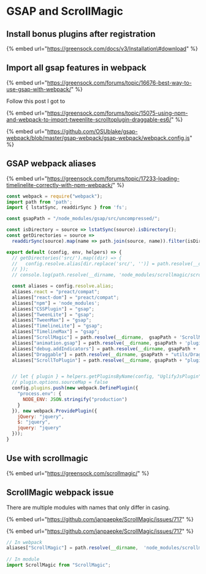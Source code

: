 # GSAP and ScrollMagic

## Install bonus plugins after registration

{% embed url="https://greensock.com/docs/v3/Installation\#download" %}

## Import all gsap features in webpack

{% embed url="https://greensock.com/forums/topic/16676-best-way-to-use-gsap-with-webpack/" %}

Follow this post I got to

{% embed url="https://greensock.com/forums/topic/15075-using-npm-and-webpack-to-import-tweenlite-scrolltoplugin-draggable-es6/" %}

{% embed url="https://github.com/OSUblake/gsap-webpack/blob/master/gsap-webpack/gsap-webpack/webpack.config.js" %}

## GSAP webpack aliases

{% embed url="https://greensock.com/forums/topic/17233-loading-timelinelite-correctly-with-npm-webpack/" %}

```javascript
const webpack = require("webpack");
import path from 'path';
import { lstatSync, readdirSync } from 'fs';

const gsapPath = "/node_modules/gsap/src/uncompressed/";

const isDirectory = source => lstatSync(source).isDirectory();
const getDirectories = source =>
  readdirSync(source).map(name => path.join(source, name)).filter(isDirectory);

export default (config, env, helpers) => {
  // getDirectories('src/').map((dir) => {
  //   config.resolve.alias[dir.replace('src/', '')] = path.resolve(__dirname, dir);
  // });
  // console.log(path.resolve(__dirname, 'node_modules/scrollmagic/scrollmagic/uncompressed/ScrollMagic.js'));

  const aliases = config.resolve.alias;
  aliases.react = "preact/compat";
  aliases["react-dom"] = "preact/compat";
  aliases["npm"] = 'node_modules';
  aliases["CSSPlugin"] = "gsap";
  aliases["TweenLite"] = "gsap";
  aliases["TweenMax"] = "gsap";
  aliases["TimelineLite"] = "gsap";
  aliases["TimelineMax"] = "gsap";
  aliases["ScrollMagic"] = path.resolve(__dirname,  gsapPath + 'ScrollMagic.js');
  aliases["animation.gsap"] = path.resolve(__dirname, gsapPath + 'plugins/animation.gsap.js');
  aliases["debug.addIndicators"] = path.resolve(__dirname, gsapPath + 'plugins/debug.addIndicators.js');
  aliases["Draggable"] = path.resolve(__dirname, gsapPath + "utils/Draggable.js");
  aliases["ScrollToPlugin"] = path.resolve(__dirname, gsapPath + "plugins/ScrollToPlugin.js");


  // let { plugin } = helpers.getPluginsByName(config, "UglifyJsPlugin")[0];
  // plugin.options.sourceMap = false
  config.plugins.push(new webpack.DefinePlugin({
    "process.env": {
      NODE_ENV: JSON.stringify("production")
    }
  }), new webpack.ProvidePlugin({
    jQuery: "jquery",
    $: "jquery",
    jquery: "jquery"
  }));
}


```



## Use with scrollmagic

{% embed url="https://greensock.com/scrollmagic/" %}

## ScrollMagic webpack issue

There are multiple modules with names that only differ in casing.

{% embed url="https://github.com/janpaepke/ScrollMagic/issues/717" %}

{% embed url="https://github.com/janpaepke/ScrollMagic/issues/717" %}

```javascript
// In webpack
aliases["ScrollMagic"] = path.resolve(__dirname,  'node_modules/scrollmagic/scrollmagic/uncompressed/ScrollMagic.js');
  
// In module
import ScrollMagic from "ScrollMagic";
```

